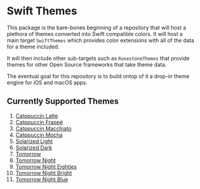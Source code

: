# Swift Themes
This package is the bare-bones beginning of a repository that will host a plethora of themes converted into Swift compatible colors. It will host a main target `SwiftThemes` which provides color extensions with all of the data for a theme included. 

It will then include other sub-targets such as `RunestoneThemes` that provide themes for other Open Source frameworks that take theme data. 

The eventual goal for this repository is to build ontop of it a drop-in theme engine for iOS and macOS apps.

## Currently Supported Themes
1. [Catppuccin Latte](https://github.com/catppuccin/catppuccin)
2. [Catppuccin Frappé](https://github.com/catppuccin/catppuccin)
3. [Catppuccin Macchiato](https://github.com/catppuccin/catppuccin)
4. [Catppuccin Mocha](https://github.com/catppuccin/catppuccin)
5. [Solarized Light](https://ethanschoonover.com/solarized/)
6. [Solarized Dark](https://ethanschoonover.com/solarized/)
7. [Tomorrow](https://github.com/chriskempson/tomorrow-theme)
8. [Tomorrow Night](https://github.com/chriskempson/tomorrow-theme)
9. [Tomorrow Night Eighties](https://github.com/chriskempson/tomorrow-theme)
10. [Tomorrow Night Bright](https://github.com/chriskempson/tomorrow-theme)
11. [Tomorrow Night Blue](https://github.com/chriskempson/tomorrow-theme)
